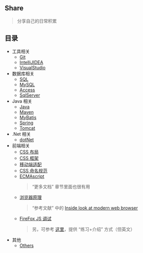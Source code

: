 ## Share
> 分享自己的日常积累

## 目录
- 工具相关
    - [Git](./Git.md)
    - [IntelliJIDEA](./IntelliJIDEA.md)
    - [VisualStudio](./VisualStudio.md)
- 数据库相关
    - [SQL](./SQL.md)
    - [MySQL](./MySQL.md)
    - [Access](./Access.md)
    - [SqlServer](./SqlServer.md)
- Java 相关
    - [Java](./Java.md)
    - [Maven](./Maven.md)
    - [MyBatis](./MyBatis.md)
    - [Spring](./Spring.md)
    - [Tomcat](./Tomcat.md)
- .Net 相关
    - [dotNet](./dotNET.md)
- 前端相关
    - [CSS 布局](./CSSLayout.md)
    - [CSS 框架](./CSSFrameworks.md)
    - [移动端适配](./adaptation.md)
    - [CSS 命名规范](https://segmentfault.com/a/1190000000391762)
    - [ECMAscript](http://caibaojian.com/es6/let.html)
        > “更多文档” 章节里面也很有用
    - [浏览器原理](https://zhuanlan.zhihu.com/p/96986818)
        > “参考文献” 中的 [Inside look at modern web browser](https://developers.google.cn/web/updates/2018/09/inside-browser-part1?hl=en)
    - [FireFox JS 调试](https://wiki.developer.mozilla.org/zh-CN/docs/Tools/Debugger)
        > 另，可参考 [这里](https://mozilladevelopers.github.io/playground/debugger/)，提供 “练习+介绍” 方式（但英文）
- 其他
    - [Others](./Others.md)